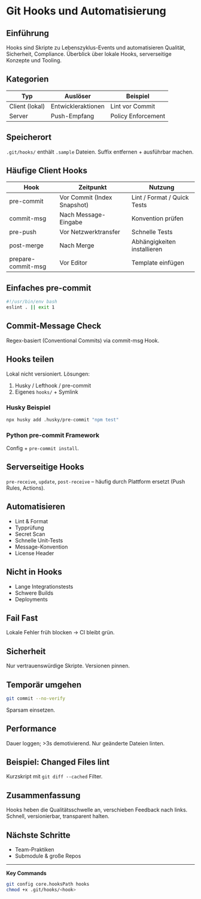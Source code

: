 # Git Hooks und Automatisierung

## Einführung
Hooks sind Skripte zu Lebenszyklus-Events und automatisieren Qualität, Sicherheit, Compliance. Überblick über lokale Hooks, serverseitige Konzepte und Tooling.

## Kategorien
| Typ | Auslöser | Beispiel |
|-----|---------|----------|
| Client (lokal) | Entwickleraktionen | Lint vor Commit |
| Server | Push-Empfang | Policy Enforcement |

## Speicherort
`.git/hooks/` enthält `.sample` Dateien. Suffix entfernen + ausführbar machen.

## Häufige Client Hooks
| Hook | Zeitpunkt | Nutzung |
|------|----------|---------|
| pre-commit | Vor Commit (Index Snapshot) | Lint / Format / Quick Tests |
| commit-msg | Nach Message-Eingabe | Konvention prüfen |
| pre-push | Vor Netzwerktransfer | Schnelle Tests |
| post-merge | Nach Merge | Abhängigkeiten installieren |
| prepare-commit-msg | Vor Editor | Template einfügen |

## Einfaches pre-commit
```bash
#!/usr/bin/env bash
eslint . || exit 1
```

## Commit-Message Check
Regex-basiert (Conventional Commits) via commit-msg Hook.

## Hooks teilen
Lokal nicht versioniert. Lösungen:
1. Husky / Lefthook / pre-commit
2. Eigenes `hooks/` + Symlink

### Husky Beispiel
```bash
npx husky add .husky/pre-commit "npm test"
```

### Python pre-commit Framework
Config + `pre-commit install`.

## Serverseitige Hooks
`pre-receive`, `update`, `post-receive` – häufig durch Plattform ersetzt (Push Rules, Actions).

## Automatisieren
- Lint & Format
- Typprüfung
- Secret Scan
- Schnelle Unit-Tests
- Message-Konvention
- License Header

## Nicht in Hooks
- Lange Integrationstests
- Schwere Builds
- Deployments

## Fail Fast
Lokale Fehler früh blocken → CI bleibt grün.

## Sicherheit
Nur vertrauenswürdige Skripte. Versionen pinnen.

## Temporär umgehen
```bash
git commit --no-verify
```
Sparsam einsetzen.

## Performance
Dauer loggen; >3s demotivierend. Nur geänderte Dateien linten.

## Beispiel: Changed Files lint
Kurzskript mit `git diff --cached` Filter.

## Zusammenfassung
Hooks heben die Qualitätsschwelle an, verschieben Feedback nach links. Schnell, versionierbar, transparent halten.

## Nächste Schritte
- Team-Praktiken
- Submodule & große Repos

---
**Key Commands**
```bash
git config core.hooksPath hooks
chmod +x .git/hooks/<hook>
```
